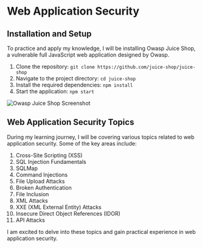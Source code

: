 <!DOCTYPE html>
<html>
<head>
</head>
<body>
  <h1>Web Application Security</h1>

  <div class="topic">
    <h2>Installation and Setup</h2>
    <p>To practice and apply my knowledge, I will be installing Owasp Juice Shop, a vulnerable full JavaScript web application designed by Owasp.</p>
    <ol>
      <li>Clone the repository: <code>git clone https://github.com/juice-shop/juice-shop</code></li>
      <li>Navigate to the project directory: <code>cd juice-shop</code></li>
      <li>Install the required dependencies: <code>npm install</code></li>
      <li>Start the application: <code>npm start</code></li>
    </ol>
    <img src="https://th.bing.com/th/id/R.12ee318566a8850abfea46d0129f6fe3?rik=TOem1fxrHz3OWg&pid=ImgRaw&r=0" alt="Owasp Juice Shop Screenshot">
  </div>

  <div class="topic">
    <h2>Web Application Security Topics</h2>
    <p>During my learning journey, I will be covering various topics related to web application security. Some of the key areas include:</p>
    <ol>
      <li>Cross-Site Scripting (XSS)</li>
      <li>SQL Injection Fundamentals</li>
      <li>SQLMap</li>
      <li>Command Injections</li>
      <li>File Upload Attacks</li>
      <li>Broken Authentication</li>
      <li>File Inclusion</li>
      <li>XML Attacks</li>
      <li>XXE (XML External Entity) Attacks</li>
      <li>Insecure Direct Object References (IDOR)</li>
      <li>API Attacks</li>
    </ol>
    <p>I am excited to delve into these topics and gain practical experience in web application security.</p>
  </div>
</body>
</html>
